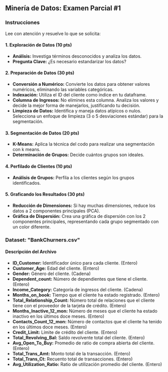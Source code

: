 ## Minería de Datos: Examen Parcial #1

### Instrucciones

Lee con atención y resuelve lo que se solicita:

#### 1. Exploración de Datos (10 pts)

- **Análisis:** Investiga términos desconocidos y analiza los datos.
- **Pregunta Clave:** ¿Es necesario estandarizar los datos?

#### 2. Preparación de Datos (30 pts)

- **Conversión a Numérico:** Convierte los datos para obtener valores numéricos, eliminando las variables categóricas.
- **Indexación:** Utiliza el ID del cliente como índice en tu dataframe.
- **Columna de Ingresos:** No elimines esta columna. Analiza los valores y decide la mejor forma de manejarlos, justificando tu decisión.
- **Limpieza de Datos:** Identifica y maneja datos atípicos o nulos. Selecciona un enfoque de limpieza (3 o 5 desviaciones estándar) para la segmentación.

#### 3. Segmentación de Datos (20 pts)

- **K-Means:** Aplica la técnica del codo para realizar una segmentación con k means.
- **Determinación de Grupos:** Decide cuántos grupos son ideales.

#### 4. Perfilado de Clientes (10 pts)

- **Análisis de Grupos:** Perfila a los clientes según los grupos identificados.

#### 5. Graficando los Resultados (30 pts)

- **Reducción de Dimensiones:** Si hay muchas dimensiones, reduce los datos a 2 componentes principales (PCA).
- **Gráfica de Dispersión:** Crea una gráfica de dispersión con los 2 componentes principales, representando cada grupo segmentado con un color diferente.

### Dataset: "BankChurners.csv"

#### Descripción del Archivo

- **ID_Customer:** Identificador único para cada cliente. (Entero)
- **Customer_Age:** Edad del cliente. (Entero)
- **Gender:** Género del cliente. (Cadena)
- **Dependent_count:** Número de dependientes que tiene el cliente. (Entero)
- **Income_Category:** Categoría de ingresos del cliente. (Cadena)
- **Months_on_book:** Tiempo que el cliente ha estado registrado. (Entero)
- **Total_Relationship_Count:** Número total de relaciones que el cliente tiene con el proveedor de la tarjeta de crédito. (Entero)
- **Months_Inactive_12_mon:** Número de meses que el cliente ha estado inactivo en los últimos doce meses. (Entero)
- **Contacts_Count_12_mon:** Número de contactos que el cliente ha tenido en los últimos doce meses. (Entero)
- **Credit_Limit:** Límite de crédito del cliente. (Entero)
- **Total_Revolving_Bal:** Saldo revolvente total del cliente. (Entero)
- **Avg_Open_To_Buy:** Promedio de ratio de compra abierta del cliente. (Entero)
- **Total_Trans_Amt:** Monto total de la transacción. (Entero)
- **Total_Trans_Ct:** Recuento total de transacciones. (Entero)
- **Avg_Utilization_Ratio:** Ratio de utilización promedio del cliente. (Entero)

